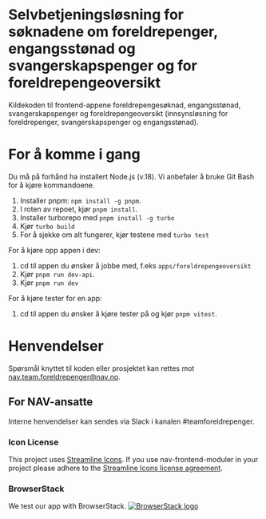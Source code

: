 # Selvbetjeningsløsning for søknadene om foreldrepenger, engangsstønad og svangerskapspenger og for foreldrepengeoversikt

Kildekoden til frontend-appene foreldrepengesøknad, engangsstønad, svangerskapspenger og foreldrepengeoversikt (innsynsløsning for foreldrepenger, svangerskapspenger og engangsstønad).

# For å komme i gang

Du må på forhånd ha installert Node.js (v.18).
Vi anbefaler å bruke Git Bash for å kjøre kommandoene.

1. Installer pnpm: `npm install -g pnpm`.
2. I roten av repoet, kjør `pnpm install`.
3. Installer turborepo med `pnpm install -g turbo`
4. Kjør `turbo build`
5. For å sjekke om alt fungerer, kjør testene med `turbo test`

For å kjøre opp appen i dev:

1.  cd til appen du ønsker å jobbe med, f.eks `apps/foreldrepengeoversikt`
2.  Kjør `pnpm run dev-api`.
3.  Kjør `pnpm run dev`

For å kjøre tester for en app:

1.  cd til appen du ønsker å kjøre tester på og kjør `pnpm vitest`.

# Henvendelser

Spørsmål knyttet til koden eller prosjektet kan rettes mot nav.team.foreldrepenger@nav.no.

## For NAV-ansatte

Interne henvendelser kan sendes via Slack i kanalen #teamforeldrepenger.

### Icon License

This project uses [Streamline Icons](http://www.streamlineicons.com/). If you use nav-frontend-moduler in your project please adhere to the [Streamline Icons license agreement](http://www.streamlineicons.com/license.html).

### BrowserStack

We test our app with BrowserStack.
[![BrowserStack logo](./browserstack-logo-600x315.png)](https://www.browserstack.com/)
